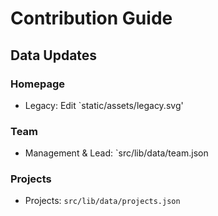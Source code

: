 # Contribution Guide

## Data Updates

### Homepage

- Legacy: Edit `static/assets/legacy.svg'

### Team

- Management & Lead: `src/lib/data/team.json

### Projects

- Projects: `src/lib/data/projects.json`
